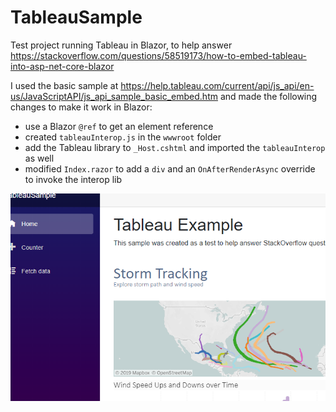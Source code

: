 # TableauSample

Test project running Tableau in Blazor, to help answer 
https://stackoverflow.com/questions/58519173/how-to-embed-tableau-into-asp-net-core-blazor

I used the basic sample at https://help.tableau.com/current/api/js_api/en-us/JavaScriptAPI/js_api_sample_basic_embed.htm and made 
the following changes to make it work in Blazor:

 - use a Blazor `@ref` to get an element reference
 - created `tableauInterop.js` in the `wwwroot` folder
 - add the Tableau library to `_Host.cshtml` and imported the `tableauInterop` as well
 - modified `Index.razor` to add a `div` and an `OnAfterRenderAsync` override to invoke the interop lib

![Sample](demo.png)